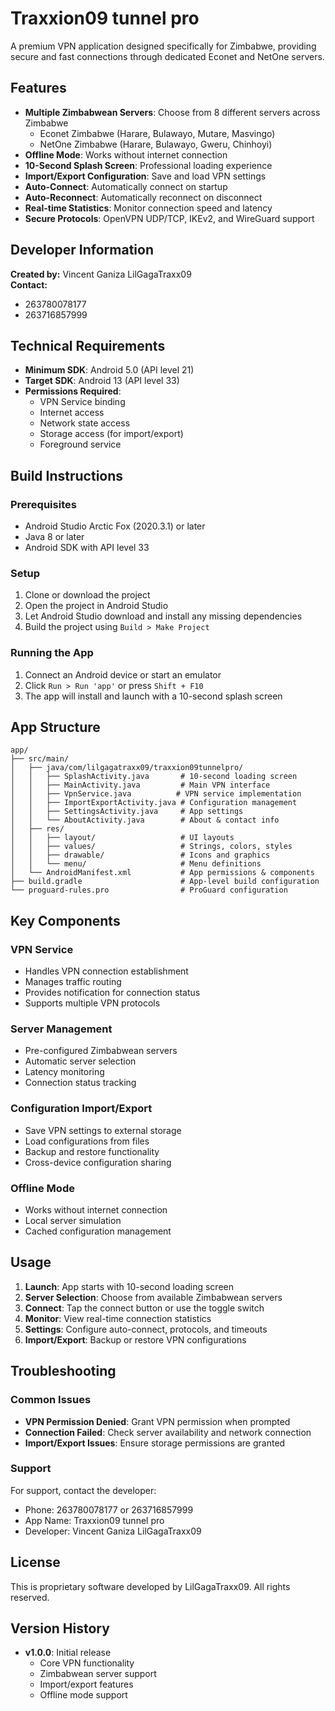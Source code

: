 # Traxxion09 tunnel pro

A premium VPN application designed specifically for Zimbabwe, providing secure and fast connections through dedicated Econet and NetOne servers.

## Features

- **Multiple Zimbabwean Servers**: Choose from 8 different servers across Zimbabwe
  - Econet Zimbabwe (Harare, Bulawayo, Mutare, Masvingo)
  - NetOne Zimbabwe (Harare, Bulawayo, Gweru, Chinhoyi)
- **Offline Mode**: Works without internet connection
- **10-Second Splash Screen**: Professional loading experience
- **Import/Export Configuration**: Save and load VPN settings
- **Auto-Connect**: Automatically connect on startup
- **Auto-Reconnect**: Automatically reconnect on disconnect
- **Real-time Statistics**: Monitor connection speed and latency
- **Secure Protocols**: OpenVPN UDP/TCP, IKEv2, and WireGuard support

## Developer Information

**Created by:** Vincent Ganiza LilGagaTraxx09  
**Contact:** 
- 263780078177
- 263716857999

## Technical Requirements

- **Minimum SDK**: Android 5.0 (API level 21)
- **Target SDK**: Android 13 (API level 33)
- **Permissions Required**:
  - VPN Service binding
  - Internet access
  - Network state access
  - Storage access (for import/export)
  - Foreground service

## Build Instructions

### Prerequisites
- Android Studio Arctic Fox (2020.3.1) or later
- Java 8 or later
- Android SDK with API level 33

### Setup
1. Clone or download the project
2. Open the project in Android Studio
3. Let Android Studio download and install any missing dependencies
4. Build the project using `Build > Make Project`

### Running the App
1. Connect an Android device or start an emulator
2. Click `Run > Run 'app'` or press `Shift + F10`
3. The app will install and launch with a 10-second splash screen

## App Structure

```
app/
├── src/main/
│   ├── java/com/lilgagatraxx09/traxxion09tunnelpro/
│   │   ├── SplashActivity.java       # 10-second loading screen
│   │   ├── MainActivity.java         # Main VPN interface
│   │   ├── VpnService.java          # VPN service implementation
│   │   ├── ImportExportActivity.java # Configuration management
│   │   ├── SettingsActivity.java     # App settings
│   │   └── AboutActivity.java        # About & contact info
│   ├── res/
│   │   ├── layout/                   # UI layouts
│   │   ├── values/                   # Strings, colors, styles
│   │   ├── drawable/                 # Icons and graphics
│   │   └── menu/                     # Menu definitions
│   └── AndroidManifest.xml           # App permissions & components
├── build.gradle                      # App-level build configuration
└── proguard-rules.pro                # ProGuard configuration
```

## Key Components

### VPN Service
- Handles VPN connection establishment
- Manages traffic routing
- Provides notification for connection status
- Supports multiple VPN protocols

### Server Management
- Pre-configured Zimbabwean servers
- Automatic server selection
- Latency monitoring
- Connection status tracking

### Configuration Import/Export
- Save VPN settings to external storage
- Load configurations from files
- Backup and restore functionality
- Cross-device configuration sharing

### Offline Mode
- Works without internet connection
- Local server simulation
- Cached configuration management

## Usage

1. **Launch**: App starts with 10-second loading screen
2. **Server Selection**: Choose from available Zimbabwean servers
3. **Connect**: Tap the connect button or use the toggle switch
4. **Monitor**: View real-time connection statistics
5. **Settings**: Configure auto-connect, protocols, and timeouts
6. **Import/Export**: Backup or restore VPN configurations

## Troubleshooting

### Common Issues
- **VPN Permission Denied**: Grant VPN permission when prompted
- **Connection Failed**: Check server availability and network connection
- **Import/Export Issues**: Ensure storage permissions are granted

### Support
For support, contact the developer:
- Phone: 263780078177 or 263716857999
- App Name: Traxxion09 tunnel pro
- Developer: Vincent Ganiza LilGagaTraxx09

## License

This is proprietary software developed by LilGagaTraxx09. All rights reserved.

## Version History

- **v1.0.0**: Initial release
  - Core VPN functionality
  - Zimbabwean server support
  - Import/export features
  - Offline mode support